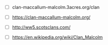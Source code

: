 - [ ] clan-maccallum-malcolm.3acres.org/clan
- [ ] https://clan-maccallum-malcolm.org/
- [ ] http://ww5.scotsclans.com/
- [ ] https://en.wikipedia.org/wiki/Clan_Malcolm

